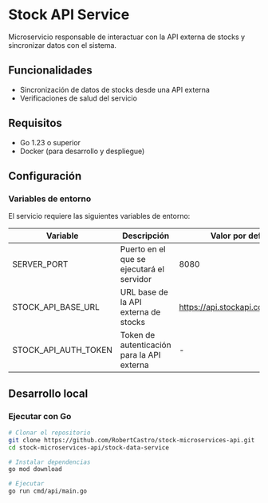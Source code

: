 # Stock API Service

Microservicio responsable de interactuar con la API externa de stocks y sincronizar datos con el sistema.

## Funcionalidades

- Sincronización de datos de stocks desde una API externa
- Verificaciones de salud del servicio

## Requisitos

- Go 1.23 o superior
- Docker (para desarrollo y despliegue)

## Configuración

### Variables de entorno

El servicio requiere las siguientes variables de entorno:

| Variable | Descripción | Valor por defecto |
|----------|-------------|-------------------|
| SERVER_PORT | Puerto en el que se ejecutará el servidor | 8080 |
| STOCK_API_BASE_URL | URL base de la API externa de stocks | https://api.stockapi.com/v1/stocks |
| STOCK_API_AUTH_TOKEN | Token de autenticación para la API externa | - |

## Desarrollo local

### Ejecutar con Go

```bash
# Clonar el repositorio
git clone https://github.com/RobertCastro/stock-microservices-api.git
cd stock-microservices-api/stock-data-service

# Instalar dependencias
go mod download

# Ejecutar
go run cmd/api/main.go